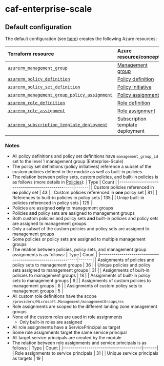 # caf-enterprise-scale

## Default configuration

The default configuration (see [here](https://github.com/Azure/terraform-azurerm-caf-enterprise-scale/wiki/%5BUser-Guide%5D-Getting-Started#provisioning-instructions)) creates the following Azure resources:


 | Terraform resource                                                                         | Azure resource/concept                 | Count |
 |:-------------------------------------------------------------------------------------------|:---------------------------------------|------:|
 | [`azurerm_management_group`](azurerm_management_group)                                     | [Management group](management-group)   |     8 |
 | [`azurerm_policy_definition`](azurerm_policy_definition)                                   | [Policy definition](policy-definition) |   124 |
 | [`azurerm_policy_set_definition`](azurerm_policy_set_definition)                           | [Policy initiative](policy-initiative) |    12 |
 | [`azurerm_management_group_policy_assignment`](azurerm_management_group_policy_assignment) | [Policy assignment](policy-assignment) |    36 |
 | [`azurerm_role_definition`](azurerm_role_definition)                                       | [Role definition](role-definition)     |     5 |
 | [`azurerm_role_assignment`](azurerm_role_assignment)                                       | [Role assignment](role-assignment)     |    31 |
 | [`azurerm_subscription_template_deployment`](azurerm_subscription_template_deployment)     | Subscription template deployment       |     1 |

### Notes

- All policy definitions and policy set definitions have `management_group_id` set to the level 1 management group (Enterprise-Scale)
- The policy set definitions (policy initiatives) reference a subset of the custom policies defined in the module as well as built-in policies
- The relation between policy sets, custom policies, and built-in policies is as follows (more details in [Policies](#policies.md)):
    | Type                                              | Count |
    |---------------------------------------------------|-------|
    | Custom policies referenced in **no** policy set   | 43    |
    | Custom policies referenced in **one** policy set  | 81    |
    | References to built-in policies in policy sets    | 135   |
    | Uniqe built-in policies referenced in policy sets | 125   |
- Policies are assigned **only** to management groups
- Policies **and** policy sets are assigned to management groups
- Both custom policies and policy sets **and** built-in policies and policy sets are assigned to management groups
- Only a subset of the custom policies and policy sets are assigned to management groups
- Some policies or policy sets are assigned to multiple management groups
- The relation between policies, policy sets, and management group assignments is as follows:
    | Type                                                          | Count |
    |---------------------------------------------------------------|-------|
    | Assignments of policies and policy sets to management groups  | 36    |
    | Unique policies and policy sets assigned to management groups | 31    |
    | Assignments of built-in policies to management groups         | 18    |
    | Assignments of built-in policy sets to management groups      | 6     |
    | Assignments of custom policies to management groups           | 8     |
    | Assignments of custom policy sets to management groups        | 5     |
- All custom role definitions have the scope `/providers/Microsoft.Management/managementGroups/es`
- Role assignments are scoped to the different landing zone management groups
- None of the custom roles are used in role assignments
  - Only built-in roles are assigned
- All role assignments have a ServicePrincipal as target
- Some role assignments target the same service principal
- All target service principals are created by the module
- The relation between role assignments and service principals is as follows:
    | Type                                   | Count |
    |----------------------------------------|-------|
    | Role assignments to service principals | 31    |
    | Unique service principals as targets   | 19    |

[management-group]: https://learn.microsoft.com/en-us/azure/governance/management-groups/
[policy-assignment]: https://learn.microsoft.com/en-us/azure/governance/policy/concepts/assignment-structure
[policy-definition]: https://learn.microsoft.com/en-us/azure/governance/policy/concepts/definition-structure
[policy-initiative]: https://learn.microsoft.com/en-us/azure/governance/policy/concepts/initiative-definition-structure
[role-definition]: https://learn.microsoft.com/en-gb/azure/role-based-access-control/role-definitions
[role-assignment]: https://learn.microsoft.com/en-gb/azure/role-based-access-control/role-assignments

[azurerm_management_group_policy_assignment]: https://registry.terraform.io/providers/hashicorp/azurerm/latest/docs/resources/management_group_policy_assignment
[azurerm_management_group]: https://registry.terraform.io/providers/hashicorp/azurerm/latest/docs/resources/management_group
[azurerm_policy_definition]: https://registry.terraform.io/providers/hashicorp/azurerm/latest/docs/resources/policy_definition
[azurerm_policy_set_definition]: https://registry.terraform.io/providers/hashicorp/azurerm/latest/docs/resources/policy_set_definition
[azurerm_role_definition]: https://registry.terraform.io/providers/hashicorp/azurerm/latest/docs/resources/role_definition
[azurerm_role_assignment]: https://registry.terraform.io/providers/hashicorp/azurerm/latest/docs/resources/role_assignment
[azurerm_subscription_template_deployment]: https://registry.terraform.io/providers/hashicorp/azurerm/latest/docs/resources/subscription_template_deployment
